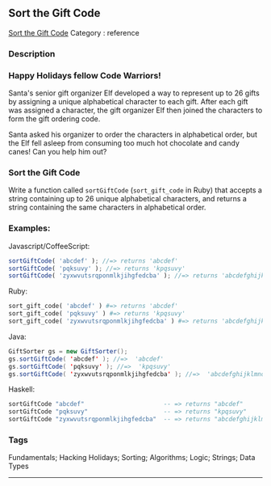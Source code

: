 ## Sort the Gift Code
[Sort the Gift Code](https://www.codewars.com/kata/sort-the-gift-code)
Category : reference

### Description
### Happy Holidays fellow Code Warriors!
Santa's senior gift organizer Elf developed a way to represent up to 26 gifts by assigning a unique alphabetical character to each gift. After each gift was assigned a character, the gift organizer Elf then joined the characters to form the gift ordering code. 

Santa asked his organizer to order the characters in alphabetical order, but the Elf fell asleep from consuming too much hot chocolate and candy canes! Can you help him out?

### Sort the Gift Code
Write a function called `sortGiftCode` (`sort_gift_code` in Ruby) that accepts a string containing up to 26 unique alphabetical characters, and returns a string containing the same characters in alphabetical order.

### Examples:
Javascript/CoffeeScript:
```javascript
sortGiftCode( 'abcdef' ); //=> returns 'abcdef'
sortGiftCode( 'pqksuvy' ); //=> returns 'kpqsuvy'
sortGiftCode( 'zyxwvutsrqponmlkjihgfedcba' ); //=> returns 'abcdefghijklmnopqrstuvwxyz'
```
Ruby:
```ruby
sort_gift_code( 'abcdef' ) #=> returns 'abcdef'
sort_gift_code( 'pqksuvy' ) #=> returns 'kpqsuvy'
sort_gift_code( 'zyxwvutsrqponmlkjihgfedcba' ) #=> returns 'abcdefghijklmnopqrstuvwxyz'
```

Java:
```java
GiftSorter gs = new GiftSorter();
gs.sortGiftCode( 'abcdef' ); //=>  'abcdef'
gs.sortGiftCode( 'pqksuvy' ); //=>  'kpqsuvy'
gs.sortGiftCode( 'zyxwvutsrqponmlkjihgfedcba' ); //=>  'abcdefghijklmnopqrstuvwxyz'
```

Haskell:
```haskell
sortGiftCode "abcdef"                      -- => returns "abcdef"
sortGiftCode "pqksuvy"                     -- => returns "kpqsuvy"
sortGiftCode "zyxwvutsrqponmlkjihgfedcba"  -- => returns "abcdefghijklmnopqrstuvwxyz"
```

### Tags
Fundamentals; Hacking Holidays; Sorting; Algorithms; Logic; Strings; Data Types

- - -
